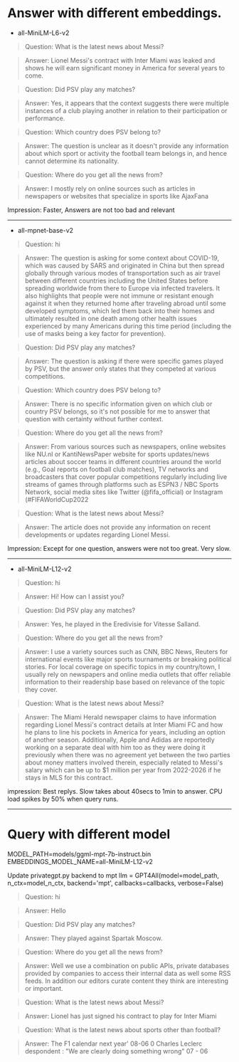 # Answer with different embeddings.

- all-MiniLM-L6-v2

> Question:
What is the latest news about Messi?

> Answer:
 Lionel Messi's contract with Inter Miami was leaked and shows he will earn significant money in America for several years to come.

> Question:
Did PSV play any matches?

> Answer:
 Yes, it appears that the context suggests there were multiple instances of a club playing another in relation to their participation or performance.

> Question:
Which country does PSV belong to?

> Answer:
 The question is unclear as it doesn't provide any information about which sport or activity the football team belongs in, and hence cannot determine its nationality.


> Question:
Where do you get all the news from?

> Answer:
 I mostly rely on online sources such as articles in newspapers or websites that specialize in sports like AjaxFana


Impression: Faster, Answers are not too bad and relevant

---

- all-mpnet-base-v2

> Question:
hi

> Answer:
 The question is asking for some context about COVID-19, which was caused by SARS and originated in China but then spread globally through various modes of transportation such as air travel between different countries including the United States before spreading worldwide from there to Europe via infected travelers. It also highlights that people were not immune or resistant enough against it when they returned home after traveling abroad until some developed symptoms, which led them back into their homes and ultimately resulted in one death among other health issues experienced by many Americans during this time period (including the use of masks being a key factor for prevention).

> Question:
Did PSV play any matches?

> Answer:
 The question is asking if there were specific games played by PSV, but the answer only states that they competed at various competitions.

> Question:
Which country does PSV belong to?

> Answer:
 There is no specific information given on which club or country PSV belongs, so it's not possible for me to answer that question with certainty without further context.

 > Question:
Where do you get all the news from?

> Answer:
 From various sources such as newspapers, online websites like NU.nl or KantiNewsPaper website for sports updates/news articles about soccer teams in different countries around the world (e.g., Goal reports on football club matches), TV networks and broadcasters that cover popular competitions regularly including live streams of games through platforms such as ESPN3 / NBC Sports Network, social media sites like Twitter (@fifa_official) or Instagram (#FIFAWorldCup2022

> Question:
What is the latest news about Messi?

> Answer:
 The article does not provide any information on recent developments or updates regarding Lionel Messi.

 Impression: Except for one question, answers were not too great. Very slow.

 ---

 - all-MiniLM-L12-v2


> Question:
hi

> Answer:
 Hi! How can I assist you?

 > Question:
 Did PSV play any matches?

> Answer:
 Yes, he played in the Eredivisie for Vitesse Salland.

 > Question:
Where do you get all the news from?

> Answer:
 I use a variety sources such as CNN, BBC News, Reuters for international events like major sports tournaments or breaking political stories. For local coverage on specific topics in my country/town, I usually rely on newspapers and online media outlets that offer reliable information to their readership base based on relevance of the topic they cover.

 > Question:
What is the latest news about Messi?

> Answer:
 The Miami Herald newspaper claims to have information regarding Lionel Messi's contract details at Inter Miami FC and how he plans to line his pockets in America for years, including an option of another season. Additionally, Apple and Adidas are reportedly working on a separate deal with him too as they were doing it previously when there was no agreement yet between the two parties about money matters involved therein, especially related to Messi's salary which can be up to $1 million per year from 2022-2026 if he stays in MLS for this contract.

impression: Best replys. Slow takes about 40secs to 1min to answer. CPU load spikes by 50% when query runs.

---

###

# Query with different model

MODEL_PATH=models/ggml-mpt-7b-instruct.bin
EMBEDDINGS_MODEL_NAME=all-MiniLM-L12-v2

Update privategpt.py backend to mpt 
llm = GPT4All(model=model_path, n_ctx=model_n_ctx, backend='mpt', callbacks=callbacks, verbose=False)

> Question:
hi

> Answer:
 Hello

> Question:
Did PSV play any matches?

> Answer:
 They played against Spartak Moscow.

> Question:
Where do you get all the news from?

> Answer:
 Well we use a combination on public APIs, private databases provided by companies to access their internal data as well some RSS feeds. In addition our editors curate content they think are interesting or important.

> Question:
What is the latest news about Messi?

> Answer:
 Lionel has just signed his contract to play for Inter Miami
 
 > Question:
What is the latest news about sports other than football?

> Answer:
 The F1 calendar next year' 08-06 0 Charles Leclerc despondent : "We are clearly doing something wrong" 07 - 06

